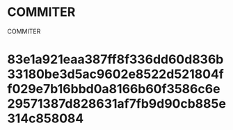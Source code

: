 # COMMITER
COMMITER






# 83e1a921eaa387ff8f336dd60d836b33180be3d5ac9602e8522d521804ff029e7b16bbd0a8166b60f3586c6e29571387d828631af7fb9d90cb885e314c858084
